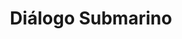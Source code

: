 ---
title: "Diálogo Submarino"
description: "Dos calamares se cruzan en un mar inventado, delineados en azul y rodeados por formas que no buscan representar, sino sugerir movimiento, ritmo, vibración. Esta obra es una conversación entre criaturas que no hablan, pero se entienden. Las líneas ondulantes y los círculos naranjas crean una partitura visual donde cada tentáculo es una nota. Quise capturar ese instante donde lo natural se vuelve diseño, y lo salvaje se convierte en geometría emocional."
image: "@assets/projects/7.webp"
---